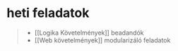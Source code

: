 # heti feladatok

> - \[[Logika Követelmények]\] beadandók
> - \[[Web követelmények]\] modularizáló feladatok
